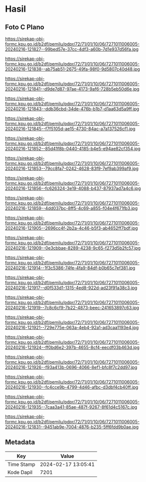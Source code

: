 # Hasil

## Foto C Plano

https://sirekap-obj-formc.kpu.go.id/b2df/pemilu/pdpr/72/71/01/10/06/7271011006005-20240216-121827--99bed57e-37cc-4df3-a60b-7d1e937d56fa.jpg

https://sirekap-obj-formc.kpu.go.id/b2df/pemilu/pdpr/72/71/01/10/06/7271011006005-20240216-121838--ab75ab51-2675-49fa-98f0-9d5807c40d48.jpg

https://sirekap-obj-formc.kpu.go.id/b2df/pemilu/pdpr/72/71/01/10/06/7271011006005-20240216-121841--d9de7d87-97ae-4173-9af6-728b5eb50d6e.jpg

https://sirekap-obj-formc.kpu.go.id/b2df/pemilu/pdpr/72/71/01/10/06/7271011006005-20240216-121843--ddb36cbd-34de-476b-b1b7-d1aa63d5a9ff.jpg

https://sirekap-obj-formc.kpu.go.id/b2df/pemilu/pdpr/72/71/01/10/06/7271011006005-20240216-121845--f7f5105d-ae15-4730-84ac-a7a137526cf1.jpg

https://sirekap-obj-formc.kpu.go.id/b2df/pemilu/pdpr/72/71/01/10/06/7271011006005-20240216-121852--85d41f8b-0440-4185-b4e5-e94ae82cf354.jpg

https://sirekap-obj-formc.kpu.go.id/b2df/pemilu/pdpr/72/71/01/10/06/7271011006005-20240216-121853--79cc8fa7-0242-4628-83f9-7ef9ab399af9.jpg

https://sirekap-obj-formc.kpu.go.id/b2df/pemilu/pdpr/72/71/01/10/06/7271011006005-20240216-121856--fc626324-3e19-4088-b437-87937ad7a4c6.jpg

https://sirekap-obj-formc.kpu.go.id/b2df/pemilu/pdpr/72/71/01/10/06/7271011006005-20240216-121859--4dd037bc-8ff5-4c69-a855-f04e4f671fb3.jpg

https://sirekap-obj-formc.kpu.go.id/b2df/pemilu/pdpr/72/71/01/10/06/7271011006005-20240216-121905--2696cc4f-2b2a-4c46-b5f3-ab4652ff7bdf.jpg

https://sirekap-obj-formc.kpu.go.id/b2df/pemilu/pdpr/72/71/01/10/06/7271011006005-20240216-121909--0e3cbbae-8289-4238-9c65-f273d5b2fc57.jpg

https://sirekap-obj-formc.kpu.go.id/b2df/pemilu/pdpr/72/71/01/10/06/7271011006005-20240216-121914--1f3c5386-74fe-4fa9-84df-b0b65c7ef381.jpg

https://sirekap-obj-formc.kpu.go.id/b2df/pemilu/pdpr/72/71/01/10/06/7271011006005-20240216-121917--d0f533d1-1315-4ed8-922d-ad23f91a38c3.jpg

https://sirekap-obj-formc.kpu.go.id/b2df/pemilu/pdpr/72/71/01/10/06/7271011006005-20240216-121919--7c8c6cf9-7b22-4873-beec-241653897c63.jpg

https://sirekap-obj-formc.kpu.go.id/b2df/pemilu/pdpr/72/71/01/10/06/7271011006005-20240216-121921--729e775e-063a-4eb4-92a1-ad3caa1193e4.jpg

https://sirekap-obj-formc.kpu.go.id/b2df/pemilu/pdpr/72/71/01/10/06/7271011006005-20240216-121924--ff0bd6e2-397b-4655-8cf4-eecdf03b463d.jpg

https://sirekap-obj-formc.kpu.go.id/b2df/pemilu/pdpr/72/71/01/10/06/7271011006005-20240216-121926--f93a413b-0696-4066-8ef1-bfc8f7c2dd97.jpg

https://sirekap-obj-formc.kpu.go.id/b2df/pemilu/pdpr/72/71/01/10/06/7271011006005-20240216-121930--fc4cce9b-4799-4d46-afbc-d3dbf4cb40ff.jpg

https://sirekap-obj-formc.kpu.go.id/b2df/pemilu/pdpr/72/71/01/10/06/7271011006005-20240216-121935--7caa3a41-85ae-487f-9267-8f61d4c5167c.jpg

https://sirekap-obj-formc.kpu.go.id/b2df/pemilu/pdpr/72/71/01/10/06/7271011006005-20240216-121831--9451ab9e-7004-4876-b235-5ff6fdd9b0ae.jpg


## Metadata

| Key        | Value               |
| ---------- | ------------------- |
| Time Stamp | 2024-02-17 13:05:41 |
| Kode Dapil | 7201                |



